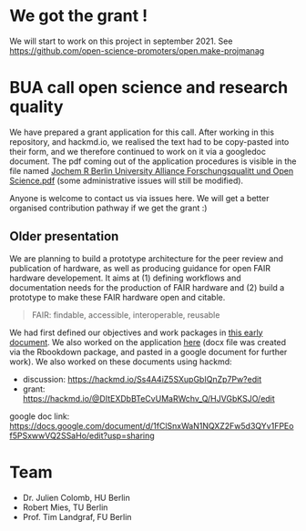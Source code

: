 # We got the grant !

We will start to work on this project in september 2021. See https://github.com/open-science-promoters/open.make-projmanag


# BUA call open science and research quality

We have prepared a grant application for this call. After working in this repository, and hackmd.io, we realised the text had to be copy-pasted into their form, and we therefore continued to work on it via a googledoc document. The pdf coming out of the application procedures is visible 
in the file named [Jochem R Berlin University Alliance Forschungsqualitt und Open Science.pdf](Jochem%20R%20Berlin%20University%20Alliance%20Forschungsqualitt%20und%20Open%20Science.pdf) (some administrative issues will still be modified).

Anyone is welcome to contact us via issues here. We will get a better organised contribution pathway if we get the grant :)


## Older presentation




We are planning to build a prototype architecture for the peer review and publication of hardware, as well as producing guidance for open FAIR hardware developement. It aims at (1) defining workflows and documentation needs for the production of FAIR hardware and (2) build a prototype to make these FAIR hardware open and citable. 
> FAIR: findable, accessible, interoperable, reusable

We had first defined our objectives and work packages in [this early document](discussion_doc.md). We also worked on the application [here](grantapplication.Rmd) (docx file was created via the Rbookdown package, and pasted in a google document for further work).
We also worked on these documents using hackmd:
- discussion: https://hackmd.io/Ss4A4iZ5SXupGbIQnZp7Pw?edit
- grant: https://hackmd.io/@DItEXDbBTeCvUMaRWchv_Q/HJVGbKSJO/edit

google doc link: https://docs.google.com/document/d/1fClSnxWaN1NQXZ2Fw5d3QYv1FPEof5PSxwwVQ2SSaHo/edit?usp=sharing


# Team

- Dr. Julien Colomb, HU Berlin
- Robert Mies, TU Berlin
- Prof. Tim Landgraf, FU Berlin

